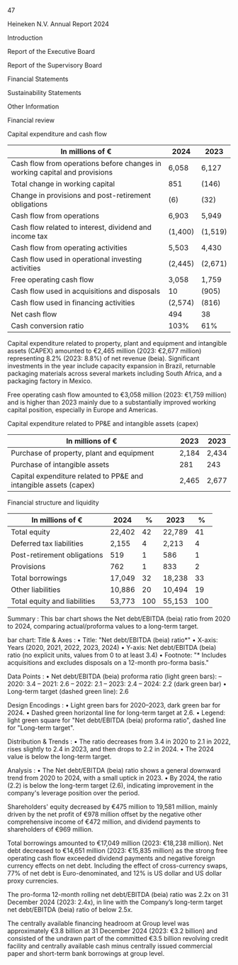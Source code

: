 47

Heineken
N.V.
Annual
Report
2024

Introduction

Report
of the
Executive
Board

Report
of the
Supervisory
Board

Financial
Statements

Sustainability
Statements

Other
Information <!-- text, from page 0 (l=-0.000,t=0.010,r=0.060,b=0.991), with ID 511a8c97-34d5-486c-b930-e3db352472b2 -->

Financial review

Capital expenditure and cash flow
<table><thead><tr><th>In millions of €</th><th>2024</th><th>2023</th></tr></thead><tbody><tr><td>Cash flow from operations before changes in working capital and provisions</td><td>6,058</td><td>6,127</td></tr><tr><td>Total change in working capital</td><td>851</td><td>(146)</td></tr><tr><td>Change in provisions and post-retirement obligations</td><td>(6)</td><td>(32)</td></tr><tr><td>Cash flow from operations</td><td>6,903</td><td>5,949</td></tr><tr><td>Cash flow related to interest, dividend and income tax</td><td>(1,400)</td><td>(1,519)</td></tr><tr><td>Cash flow from operating activities</td><td>5,503</td><td>4,430</td></tr><tr><td>Cash flow used in operational investing activities</td><td>(2,445)</td><td>(2,671)</td></tr><tr><td>Free operating cash flow</td><td>3,058</td><td>1,759</td></tr><tr><td>Cash flow used in acquisitions and disposals</td><td>10</td><td>(905)</td></tr><tr><td>Cash flow used in financing activities</td><td>(2,574)</td><td>(816)</td></tr><tr><td>Net cash flow</td><td>494</td><td>38</td></tr><tr><td>Cash conversion ratio</td><td>103%</td><td>61%</td></tr></tbody></table> <!-- table, from page 0 (l=0.071,t=0.024,r=0.521,b=0.463), with ID cf24ab37-55ae-4525-9bb5-29cb90e0de5a -->

Capital expenditure related to property, plant and equipment and intangible assets (CAPEX) amounted to €2,465 million (2023: €2,677 million) representing 8.2% (2023: 8.8%) of net revenue (beia). Significant investments in the year include capacity expansion in Brazil, returnable packaging materials across several markets including South Africa, and a packaging factory in Mexico. <!-- text, from page 0 (l=0.075,t=0.471,r=0.511,b=0.551), with ID d760d37e-a625-4557-8d20-99d0faa3de51 -->

Free operating cash flow amounted to €3,058 million (2023: €1,759 million) and is higher than 2023 mainly due to a substantially improved working capital position, especially in Europe and Americas. <!-- text, from page 0 (l=0.074,t=0.553,r=0.520,b=0.600), with ID 9fcacaee-dc5d-4288-9860-9651b375beba -->

Capital expenditure related to PP&E and intangible assets (capex)
<table><thead><tr><th>In millions of €</th><th>2023</th><th>2023</th></tr></thead><tbody><tr><td>Purchase of property, plant and equipment</td><td>2,184</td><td>2,434</td></tr><tr><td>Purchase of intangible assets</td><td>281</td><td>243</td></tr><tr><td>Capital expenditure related to PP&E and intangible assets (capex)</td><td>2,465</td><td>2,677</td></tr></tbody></table> <!-- table, from page 0 (l=0.075,t=0.608,r=0.521,b=0.743), with ID 8b5afe5a-6997-4b77-8c4e-c8c7a016c0ef -->

Financial structure and liquidity
<table><thead><tr><th>In millions of €</th><th>2024</th><th>%</th><th>2023</th><th>%</th></tr></thead><tbody><tr><td>Total equity</td><td>22,402</td><td>42</td><td>22,789</td><td>41</td></tr><tr><td>Deferred tax liabilities</td><td>2,155</td><td>4</td><td>2,213</td><td>4</td></tr><tr><td>Post-retirement obligations</td><td>519</td><td>1</td><td>586</td><td>1</td></tr><tr><td>Provisions</td><td>762</td><td>1</td><td>833</td><td>2</td></tr><tr><td>Total borrowings</td><td>17,049</td><td>32</td><td>18,238</td><td>33</td></tr><tr><td>Other liabilities</td><td>10,886</td><td>20</td><td>10,494</td><td>19</td></tr><tr><td>Total equity and liabilities</td><td>53,773</td><td>100</td><td>55,153</td><td>100</td></tr></tbody></table> <!-- table, from page 0 (l=0.528,t=0.074,r=0.979,b=0.304), with ID be722c5e-d3aa-4f8e-87d8-23b7752fe119 -->

Summary : This bar chart shows the Net debt/EBITDA (beia) ratio from 2020 to 2024, comparing actual/proforma values to a long-term target.

bar chart:
Title & Axes :
  • Title: "Net debt/EBITDA (beia) ratio*"
  • X-axis: Years (2020, 2021, 2022, 2023, 2024)
  • Y-axis: Net debt/EBITDA (beia) ratio (no explicit units, values from 0 to at least 3.4)
  • Footnote: "* Includes acquisitions and excludes disposals on a 12-month pro-forma basis."

Data Points :
  • Net debt/EBITDA (beia) proforma ratio (light green bars):
      – 2020: 3.4
      – 2021: 2.6
      – 2022: 2.1
      – 2023: 2.4
      – 2024: 2.2 (dark green bar)
  • Long-term target (dashed green line): 2.6

Design Encodings :
  • Light green bars for 2020–2023, dark green bar for 2024.
  • Dashed green horizontal line for long-term target at 2.6.
  • Legend: light green square for "Net debt/EBITDA (beia) proforma ratio", dashed line for "Long-term target".

Distribution & Trends :
  • The ratio decreases from 3.4 in 2020 to 2.1 in 2022, rises slightly to 2.4 in 2023, and then drops to 2.2 in 2024.
  • The 2024 value is below the long-term target.

Analysis :
  • The Net debt/EBITDA (beia) ratio shows a general downward trend from 2020 to 2024, with a small uptick in 2023.
  • By 2024, the ratio (2.2) is below the long-term target (2.6), indicating improvement in the company's leverage position over the period. <!-- figure, from page 0 (l=0.528,t=0.317,r=0.977,b=0.622), with ID a1757db3-1409-43e7-a9ac-85ea04299d89 -->

Shareholders' equity decreased by €475 million to 19,581 million, mainly driven by the net profit of €978 million offset by the negative other comprehensive income of €472 million, and dividend payments to shareholders of €969 million. <!-- text, from page 0 (l=0.528,t=0.641,r=0.961,b=0.703), with ID 5b05fe40-a8f4-4bcf-bd35-04e032ca79c5 -->

Total borrowings amounted to €17,049 million (2023: €18,238 million). Net debt decreased to €14,651 million (2023: €15,835 million) as the strong free operating cash flow exceeded dividend payments and negative foreign currency effects on net debt. Including the effect of cross-currency swaps, 77% of net debt is Euro-denominated, and 12% is US dollar and US dollar proxy currencies. <!-- text, from page 0 (l=0.529,t=0.707,r=0.977,b=0.788), with ID fcd62ca0-e8d7-4cb8-a582-0ae0f7e70377 -->

The pro-forma 12-month rolling net debt/EBITDA (beia) ratio was 2.2x on 31 December 2024 (2023: 2.4x), in line with the Company’s long-term target net debt/EBITDA (beia) ratio of below 2.5x. <!-- text, from page 0 (l=0.529,t=0.791,r=0.970,b=0.835), with ID 56de7d1a-2194-4991-b82d-c37746a5fe74 -->

The centrally available financing headroom at Group level was approximately €3.8 billion at 31 December 2024 (2023: €3.2 billion) and consisted of the undrawn part of the committed €3.5 billion revolving credit facility and centrally available cash minus centrally issued commercial paper and short-term bank borrowings at group level. <!-- text, from page 0 (l=0.528,t=0.839,r=0.975,b=0.919), with ID 4d4c6b6f-89ae-4d7c-850e-16d9788f20ce -->